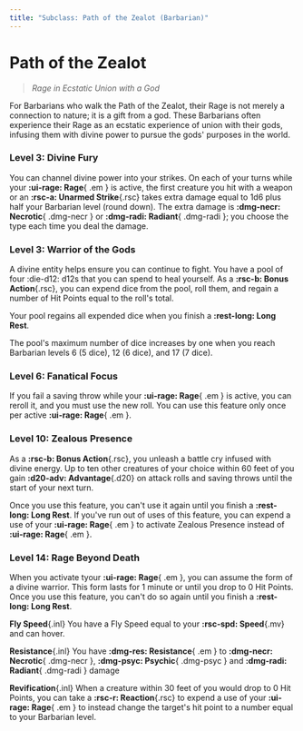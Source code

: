 ```yaml
---
title: "Subclass: Path of the Zealot (Barbarian)"
---
```


<p style="display:none">
Rage in Ecstatic Union with a God
</p>

# Path of the Zealot

> *Rage in Ecstatic Union with a God*

For Barbarians who walk the Path of the Zealot, their Rage is not merely a connection to nature; it is a gift from a god. These Barbarians often experience their Rage as an ecstatic experience of union with their gods, infusing them with divine power to pursue the gods' purposes in the world.

### Level 3: Divine Fury

You can channel divine power into your strikes. On each of your turns while your **:ui-rage: Rage**{ .em } is active, the first creature you hit with a weapon or an **:rsc-a: Unarmed Strike**{.rsc} takes extra damage equal to 1d6 plus half your Barbarian level (round down). The extra damage is **:dmg-necr: Necrotic**{ .dmg-necr } or **:dmg-radi: Radiant**{ .dmg-radi }; you choose the type each time you deal the damage.

### Level 3: Warrior of the Gods

A divine entity helps ensure you can continue to fight. You have a pool of four :die-d12: d12s that you can spend to heal yourself. As a **:rsc-b: Bonus Action**{.rsc}, you can expend dice from the pool, roll them, and regain a number of Hit Points equal to the roll's total.

Your pool regains all expended dice when you finish a **:rest-long: Long Rest**.

The pool's maximum number of dice increases by one when you reach Barbarian levels 6 (5 dice), 12 (6 dice), and 17 (7 dice).

### Level 6: Fanatical Focus

If you fail a saving throw while your **:ui-rage: Rage**{ .em } is active, you can reroll it, and you must use the new roll. You can use this feature only once per active **:ui-rage: Rage**{ .em }.

### Level 10: Zealous Presence

As a **:rsc-b: Bonus Action**{.rsc}, you unleash a battle cry infused with divine energy. Up to ten other creatures of your choice within 60 feet of you gain **:d20-adv: Advantage**{.d20} on attack rolls and saving throws until the start of your next turn.

Once you use this feature, you can't use it again until you finish a **:rest-long: Long Rest**. If you've run out of uses of this feature, you can expend a use of your **:ui-rage: Rage**{ .em } to activate Zealous Presence instead of **:ui-rage: Rage**{ .em }.

### Level 14: Rage Beyond Death

When you activate tyour **:ui-rage: Rage**{ .em }, you can assume the form of a divine warrior. This form lasts for 1 minute or until you drop to 0 Hit Points. Once you use this feature, you can't do so again until you finish a **:rest-long: Long Rest**.

**Fly Speed**{.inl} You have a Fly Speed equal to your **:rsc-spd: Speed**{.mv} and can hover.

**Resistance**{.inl} You have **:dmg-res: Resistance**{ .em } to **:dmg-necr: Necrotic**{ .dmg-necr }, **:dmg-psyc: Psychic**{ .dmg-psyc } and **:dmg-radi: Radiant**{ .dmg-radi } damage

**Revification**{.inl} When a creature within 30 feet of you would drop to 0 Hit Points, you can take a **:rsc-r: Reaction**{.rsc} to expend a use of your **:ui-rage: Rage**{ .em } to instead change the target's hit point to a number equal to your Barbarian level.

